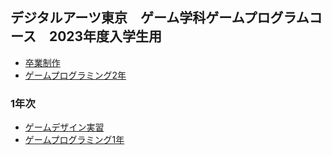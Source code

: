 ## デジタルアーツ東京　ゲーム学科ゲームプログラムコース　2023年度入学生用

- [卒業制作](https://github.com/datgm23/sotsusei)
- [ゲームプログラミング2年](https://github.com/datgm23/gp2)

### 1年次

- [ゲームデザイン実習](https://github.com/datgm23/design)
- [ゲームプログラミング1年](https://github.com/datgm23/gp1)

